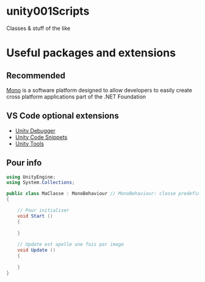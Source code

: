 # unity001Scripts
Classes &amp; stuff of the like

# Useful packages and extensions 
## Recommended
[Mono](https://www.mono-project.com/download/stable/#download-lin)
is a software platform designed to allow developers
to easily create cross platform applications part of the .NET Foundation

## VS Code optional extensions
- [Unity Debugger](https://marketplace.visualstudio.com/items?itemName=Unity.unity-debug)
- [Unity Code Snippets](https://marketplace.visualstudio.com/items?itemName=kleber-swf.unity-code-snippets)
- [Unity Tools](https://marketplace.visualstudio.com/items?itemName=Tobiah.unity-tools)

## Pour info
```c#
using UnityEngine;
using System.Collections;

public class MaClasse : MonoBehaviour // MonoBehaviour: classe predefinie a partir de laquelle on construit les notres
{

    // Pour initialiser
    void Start () 
    {
    
    }
    
    // Update est apelle une fois par image
    void Update () 
    {
    
    }
}
```
